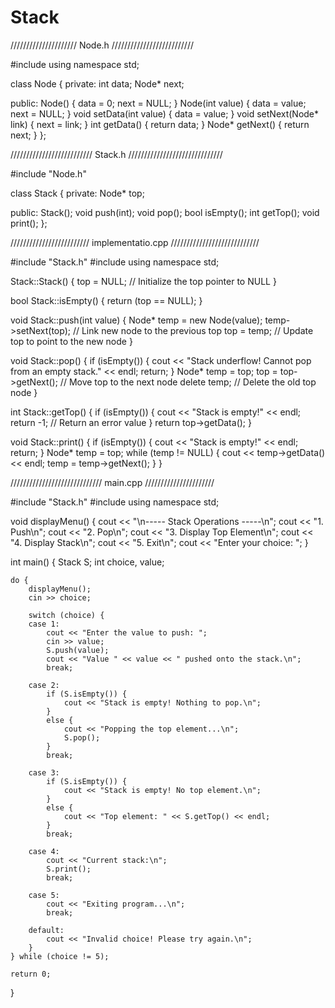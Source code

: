# Stack

///////////////////// Node.h //////////////////////////


#include <iostream>
using namespace std;

class Node {
private:
    int data;
    Node* next;

public:
    Node() {
        data = 0;
        next = NULL;
    }
    Node(int value) {
        data = value;
        next = NULL;
    }
    void setData(int value) {
        data = value;
    }
    void setNext(Node* link) {
        next = link;
    }
    int getData() {
        return data;
    }
    Node* getNext() {
        return next;
    }
};




////////////////////////// Stack.h //////////////////////////////



#include "Node.h"

class Stack {
private:
    Node* top;

public:
    Stack();
    void push(int);
    void pop();
    bool isEmpty();
    int getTop();
    void print();
};






///////////////////////// implementatio.cpp ////////////////////////////




#include "Stack.h"
#include <iostream>
using namespace std;

Stack::Stack() {
    top = NULL; // Initialize the top pointer to NULL
}

bool Stack::isEmpty() {
    return (top == NULL);
}

void Stack::push(int value) {
    Node* temp = new Node(value);
    temp->setNext(top); // Link new node to the previous top
    top = temp;         // Update top to point to the new node
}

void Stack::pop() {
    if (isEmpty()) {
        cout << "Stack underflow! Cannot pop from an empty stack." << endl;
        return;
    }
    Node* temp = top;
    top = top->getNext(); // Move top to the next node
    delete temp;          // Delete the old top node
}

int Stack::getTop() {
    if (isEmpty()) {
        cout << "Stack is empty!" << endl;
        return -1; // Return an error value
    }
    return top->getData();
}

void Stack::print() {
    if (isEmpty()) {
        cout << "Stack is empty!" << endl;
        return;
    }
    Node* temp = top;
    while (temp != NULL) {
        cout << temp->getData() << endl;
        temp = temp->getNext();
    }
}




///////////////////////////// main.cpp //////////////////////



#include "Stack.h"
#include <iostream>
using namespace std;

void displayMenu() {
    cout << "\n----- Stack Operations -----\n";
    cout << "1. Push\n";
    cout << "2. Pop\n";
    cout << "3. Display Top Element\n";
    cout << "4. Display Stack\n";
    cout << "5. Exit\n";
    cout << "Enter your choice: ";
}

int main() {
    Stack S;
    int choice, value;

    do {
        displayMenu();
        cin >> choice;

        switch (choice) {
        case 1:
            cout << "Enter the value to push: ";
            cin >> value;
            S.push(value);
            cout << "Value " << value << " pushed onto the stack.\n";
            break;

        case 2:
            if (S.isEmpty()) {
                cout << "Stack is empty! Nothing to pop.\n";
            }
            else {
                cout << "Popping the top element...\n";
                S.pop();
            }
            break;

        case 3:
            if (S.isEmpty()) {
                cout << "Stack is empty! No top element.\n";
            }
            else {
                cout << "Top element: " << S.getTop() << endl;
            }
            break;

        case 4:
            cout << "Current stack:\n";
            S.print();
            break;

        case 5:
            cout << "Exiting program...\n";
            break;

        default:
            cout << "Invalid choice! Please try again.\n";
        }
    } while (choice != 5);

    return 0;
}
